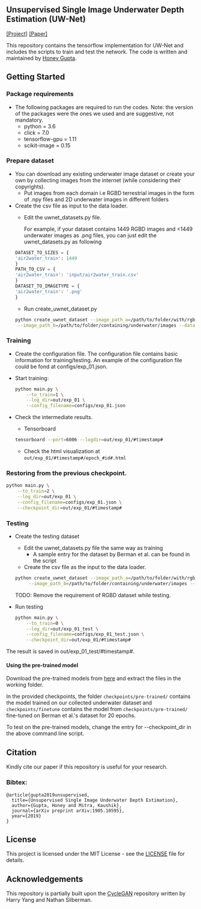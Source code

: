 ## Unsupervised Single Image Underwater Depth Estimation (UW-Net) 
[[Project]](http://www.ee.iitm.ac.in/comp_photolab/project-underwater.html) [[Paper]](https://arxiv.org/pdf/1905.10595.pdf) 

This repository contains the tensorflow implementation for UW-Net and includes the scripts to train and test the network. 
The code is written and maintained by [Honey Gupta](https://github.com/honeygupta).
## Getting Started

### Package requirements
 * The following packages are required to run the codes. Note: the version of the packages were the ones we used and are suggestive, not mandatory.
    * python = 3.6
    * click = 7.0
    * tensorflow-gpu = 1.11
    * scikit-image = 0.15

### Prepare dataset
* You can download any existing underwater image dataset or create your own by collecting images from the internet (while considering their copyrights). 
	* Put images from each domain i.e RGBD terrestrial images in the form of .npy files and 2D underwater images in different folders 
* Create the csv file as input to the data loader. 
	* Edit the uwnet_datasets.py file. 
	
	    For example, if your dataset contains 1449 RGBD images and <1449 underwater images as .png files, you can just edit the uwnet_datasets.py as following
	```python
	DATASET_TO_SIZES = {
    'air2water_train': 1449
	}
	PATH_TO_CSV = {
    'air2water_train': 'input/air2water_train.csv'
	}
	DATASET_TO_IMAGETYPE = {
    'air2water_train': '.png'
	}
	``` 
	* Run create_uwnet_dataset.py
	```bash
	python create_uwnet_dataset --image_path_a=/path/to/folder/with/rgbd/npy/files \
     --image_path_b=/path/to/folder/containing/underwater/images --dataset_name="air2water_train"
	```

### Training
* Create the configuration file. The configuration file contains basic information for training/testing. An example of the configuration file could be fond at configs/exp_01.json. 

* Start training:
    ```bash
    python main.py \
        --to_train=1 \
        --log_dir=out/exp_01 \
        --config_filename=configs/exp_01.json
    ```
* Check the intermediate results.
	* Tensorboard
	```bash
	tensorboard --port=6006 --logdir=out/exp_01/#timestamp# 
	```
	* Check the html visualization at  ```out/exp_01/#timestamp#/epoch_#id#.html```  

### Restoring from the previous checkpoint.
```bash
python main.py \
    --to_train=2 \
    --log_dir=out/exp_01 \
    --config_filename=configs/exp_01.json \
    --checkpoint_dir=out/exp_01/#timestamp#
```
### Testing
* Create the testing dataset
	* Edit the uwnet_datasets.py file the same way as training
	    * A sample entry for the dataset by Berman et al. can be found in the script
	* Create the csv file as the input to the data loader. 
    ```bash
    python create_uwnet_dataset --image_path_a=/path/to/folder/with/rgbd/npy/files \
         --image_path_b=/path/to/folder/containing/underwater/images --dataset_name="hazelines"
    ```
    TODO: Remove the requirement of RGBD dataset while testing.
     
* Run testing
    ```bash
    python main.py \
        --to_train=0 \
        --log_dir=out/exp_01_test \
        --config_filename=configs/exp_01_test.json \
        --checkpoint_dir=out/exp_01/#timestamp# 
    ```
The result is saved in out/exp_01_test/#timestamp#. 

#### Using the pre-trained model
Download the pre-trained models from [here](https://drive.google.com/file/d/1zkOwdPFP3NVdBhfa-7bdIkOa5HxzNyqT/view?usp=sharing) and extract the files in the working folder.

In the provided checkpoints, the folder ```checkpoints/pre-trained/``` contains the model trained on our collected underwater dataset and 
```checkpoints/finetune``` contains the model from ```checkpoints/pre-trained/``` fine-tuned on Berman et al.'s dataset for 20 epochs.

To test on the pre-trained models, change the entry for --checkpoint_dir in the above command line script.   

## Citation
Kindly cite our paper if this repository is useful for your research.

### Bibtex:

```
@article{gupta2019unsupervised, 
  title={Unsupervised Single Image Underwater Depth Estimation}, 
  author={Gupta, Honey and Mitra, Kaushik}, 
  journal={arXiv preprint arXiv:1905.10595}, 
  year={2019}
}
```

## License

This project is licensed under the MIT License - see the [LICENSE](LICENSE) file for details.

## Acknowledgements
This repository is partially built upon the [CycleGAN](https://github.com/leehomyc/cyclegan-1) repository written by Harry Yang and Nathan Silberman.



